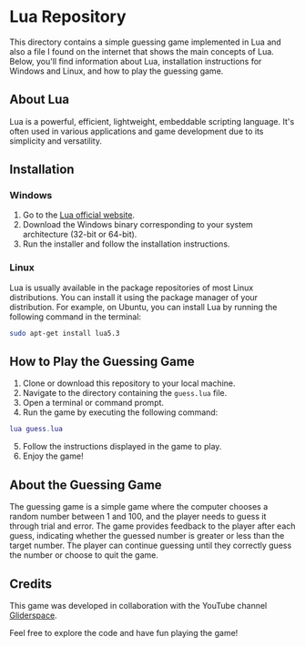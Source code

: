 # Lua Repository

This directory contains a simple guessing game implemented in Lua and also a file I found on the internet that shows the main concepts of Lua. Below, you'll find information about Lua, installation instructions for Windows and Linux, and how to play the guessing game.

## About Lua
Lua is a powerful, efficient, lightweight, embeddable scripting language. It's often used in various applications and game development due to its simplicity and versatility.

## Installation

### Windows
1. Go to the [Lua official website](https://www.lua.org/download.html).
2. Download the Windows binary corresponding to your system architecture (32-bit or 64-bit).
3. Run the installer and follow the installation instructions.

### Linux
Lua is usually available in the package repositories of most Linux distributions. You can install it using the package manager of your distribution. For example, on Ubuntu, you can install Lua by running the following command in the terminal:

```bash
sudo apt-get install lua5.3
```

## How to Play the Guessing Game

1. Clone or download this repository to your local machine.
2. Navigate to the directory containing the `guess.lua` file.
3. Open a terminal or command prompt.
4. Run the game by executing the following command:

```lua
lua guess.lua
```

5. Follow the instructions displayed in the game to play.
6. Enjoy the game!

## About the Guessing Game

The guessing game is a simple game where the computer chooses a random number between 1 and 100, and the player needs to guess it through trial and error. The game provides feedback to the player after each guess, indicating whether the guessed number is greater or less than the target number. The player can continue guessing until they correctly guess the number or choose to quit the game.

## Credits
This game was developed in collaboration with the YouTube channel [Gliderspace](https://www.youtube.com/@gliderspace).

Feel free to explore the code and have fun playing the game!

